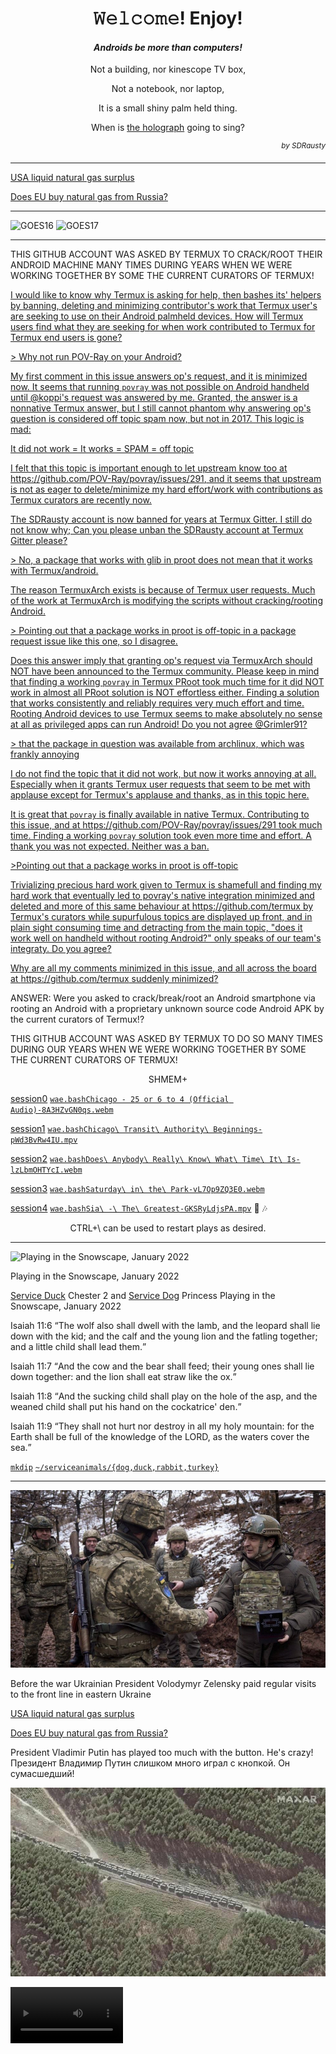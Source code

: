 <h1 align="center">𝚆𝚎𝚕𝚌𝚘𝚖𝚎! Enjoy!</h1>

<h4 align="center"><em>Androids be more than computers!</em></h4>

<p align="center">Not a building, nor kinescope TV box,</p>

<p align="center">Not a notebook, nor laptop,</p>

<p align="center">It is a small shiny palm held thing.</p>

<p align="center">When is <a href="https://github.com/buildAPKs">the holograph</a> going to sing?</p>

<p align="right"><em><sup>by SDRausty</sup></em></p>
<hr>

[USA liquid natural gas surplus](https://www.ecosia.org/search?q=USA+liquid+natural+gas+surplus)

[Does EU buy natural gas from Russia?](https://www.ecosia.org/search?q=Does+EU+buy+natural+gas+from+Russia%3F)
<hr>
<!-- Reference https://github.com/YourUserAccount/YourProject/blob/master/DirectoryPath/ReadMe.md -->
<img src="https://cdn.star.nesdis.noaa.gov/GOES16/ABI/FD/GEOCOLOR/678x678.jpg?sanitize=true&raw=true" alt="GOES16">
<img src="https://cdn.star.nesdis.noaa.gov/GOES17/ABI/FD/GEOCOLOR/678x678.jpg?sanitize=true&raw=true" alt="GOES17">
<hr>

THIS GITHUB ACCOUNT WAS ASKED BY TERMUX TO CRACK/ROOT THEIR ANDROID MACHINE MANY TIMES DURING YEARS WHEN WE WERE WORKING TOGETHER BY SOME THE CURRENT CURATORS OF TERMUX!

[I would like to know why Termux is asking for help, then bashes its' helpers by banning, deleting and minimizing contributor's work that Termux user's are seeking to use on their Android palmheld devices. How will Termux users find what they are seeking for when work contributed to Termux for Termux end users is gone?](https://github.com/termux/termux-packages/issues/202#issuecomment-1072656070)

[> Why not run POV-Ray on your Android?](https://github.com/termux/termux-packages/issues/202)

[My first comment in this issue answers op's request, and it is minimized now.  It seems that running `povray` was not possible on Android handheld until @koppi's request was answered by me.  Granted, the answer is a nonnative Termux answer, but I still cannot phantom why answering op's question is considered off topic spam now, but not in 2017.  This logic is mad:](https://github.com/termux/termux-packages/issues/202)

[It did not work = It works = SPAM = off topic](https://github.com/termux/termux-packages/issues/202)

[I felt that this topic is important enough to let upstream know too at https://github.com/POV-Ray/povray/issues/291, and it seems that upstream is not as eager to delete/minimize my hard effort/work with contributions as Termux curators are recently now.](https://github.com/termux/termux-packages/issues/202)  

[The SDRausty account is now banned for years at Termux Gitter.  I still do not know why;  Can you please unban the SDRausty account at Termux Gitter please?](https://github.com/termux/termux-packages/issues/202)

[> No, a package that works with glib in proot does not mean that it works with Termux/android.](https://github.com/termux/termux-packages/issues/202)

[The reason TermuxArch exists is because of Termux user requests.  Much of the work at TermuxArch is modifying the scripts without cracking/rooting Android.](https://github.com/termux/termux-packages/issues/202)

[> Pointing out that a package works in proot is off-topic in a package request issue like this one, so I disagree.](https://github.com/termux/termux-packages/issues/202)

[Does this answer imply that granting op's request via TermuxArch should NOT have been announced to the Termux community.  Please keep in mind that finding a working `povray` in Termux PRoot took much time for it did NOT work in almost all PRoot solution is NOT effortless either.  Finding a solution that works consistently and reliably requires very much effort and time.  Rooting Android devices to use Termux seems to make absolutely no sense at all as privileged apps can run Android!  Do you not agree @Grimler91?](https://github.com/termux/termux-packages/issues/202)

[> that the package in question was available from archlinux, which was frankly annoying ](https://github.com/termux/termux-packages/issues/202)

[I do not find the topic that it did not work, but now it works annoying at all.  Especially when it grants Termux user requests that seem to be met with applause except for Termux's applause and thanks, as in this topic here.](https://github.com/termux/termux-packages/issues/202)

[It is great that `povray` is finally available in native Termux.  Contributing to this issue, and at https://github.com/POV-Ray/povray/issues/291 took much time.  Finding a working `povray` solution took even more time and effort.  A thank you was not expected. Neither was a ban.](https://github.com/termux/termux-packages/issues/202#issuecomment-1072898610_)

[ >Pointing out that a package works in proot is off-topic](https://github.com/termux/termux-packages/issues/202#issuecomment-1072898610_)

[Trivializing precious hard work given to Termux is shamefull and finding my hard work that eventually led to povray's native integration minimized and deleted and more of this same behaviour at https://github.com/termux by Termux's curators while supurfulous topics are displayed up front, and in plain sight consuming time and detracting from the main topic, "does it work well on handheld without rooting Android?" only speaks of our team's integraty.  Do you agree?](https://github.com/termux/termux-packages/issues/202#issuecomment-1072898610_)

[Why are all my comments minimized in this issue, and all across the board at https://github.com/termux suddenly minimized?](https://github.com/termux/termux-app/issues/1242#issuecomment-1072940114_)

ANSWER: Were you asked to crack/break/root an Android smartphone via rooting an Android with a proprietary unknown source code Android APK by the current curators of Termux!?

THIS GITHUB ACCOUNT WAS ASKED BY TERMUX TO DO SO MANY TIMES DURING OUR YEARS WHEN WE WERE WORKING TOGETHER BY SOME THE CURRENT CURATORS OF TERMUX!

<p align="center">SHMEM+</p>

[session0](https://wiki.termux.com/wiki/FAQ) [`wae.bash`](https://github.com/WAE/wae/blob/master/wae.bash)[`Chicago - 25 or 6 to 4 (Official Audio)-8A3HZvGN0qs.webm`](https://github.com/TermuxArch/TermuxArch/blob/master/archlinuxconfig.bash#L1884)

[session1](https://wiki.termux.com/wiki/Software) [`wae.bash`](https://github.com/WAE/wae/blob/master/wae.bash)[`Chicago\ Transit\ Authority\ Beginnings-pWd3BvRw4IU.mpv`](https://github.com/TermuxArch/TermuxArch/blob/master/archlinuxconfig.bash#L1884)

[session2](https://wiki.termux.com/wiki/PRoot) [`wae.bash`](https://github.com/WAE/wae/blob/master/wae.bash)[`Does\ Anybody\ Really\ Know\ What\ Time\ It\ Is-lzLbmOHTYcI.webm`](https://github.com/TermuxArch/TermuxArch/blob/master/archlinuxconfig.bash#L1884)

[session3](https://wiki.termux.com/wiki/User_Interface) [`wae.bash`](https://github.com/WAE/wae/blob/master/wae.bash)[`Saturday\ in\ the\ Park-vL7Op9ZQ3E0.webm`](https://github.com/TermuxArch/TermuxArch/blob/master/archlinuxconfig.bash#L1884)

[session4](https://wiki.termux.com/wiki/Working_with_APKs) [`wae.bash`](https://github.com/WAE/wae/blob/master/wae.bash)[`Sia\ -\ The\ Greatest-GKSRyLdjsPA.mpv`](https://github.com/TermuxArch/TermuxArch/blob/master/archlinuxconfig.bash#L1884) 🎵 🎶

<p align="center">CTRL+\ can be used to restart plays as desired.</p>

<hr>

![Playing in the Snowscape, January 2022](https://raw.githubusercontent.com/SDRausty/SDRausty/master/VID_20220107_222225.gif)

Playing in the Snowscape, January 2022

[Service Duck](https://github.com/serviceanimals) Chester 2 and [Service Dog](https://github.com/serviceanimals) Princess Playing in the Snowscape, January 2022
<p>
Isaiah 11:6 <q>The wolf also shall dwell with the lamb, and the leopard shall lie down with the kid; and the calf and the young lion and the fatling together; and a little child shall lead them.</q>
<p>
Isaiah 11:7 <q>And the cow and the bear shall feed; their young ones shall lie down together: and the lion shall eat straw like the ox.</q>
<p>
Isaiah 11:8 <q>And the sucking child shall play on the hole of the asp, and the weaned child shall put his hand on the cockatrice' den.</q>
<p>
Isaiah 11:9 <q>They shall not hurt nor destroy in all my holy mountain: for the Earth shall be full of the knowledge of the LORD, as the waters cover the sea.</q>

[`mkdip`](https://github.com/TermuxArch/TermuxArch/blob/master/archlinuxconfig.bash#L230) [`~/serviceanimals/{dog,duck,rabbit,turkey}`](https://github.com/serviceanimals/)
<hr>

![Before the war Ukrainian President Volodymyr Zelensky paid regular visits to the front line in eastern Ukraine](https://raw.githubusercontent.com/SDRausty/SDRausty/master/_121993754_zelensky.jpg)

Before the war Ukrainian President Volodymyr Zelensky paid regular visits to the front line in eastern Ukraine

[USA liquid natural gas surplus](https://www.ecosia.org/search?q=USA+liquid+natural+gas+surplus)

[Does EU buy natural gas from Russia?](https://www.ecosia.org/search?q=Does+EU+buy+natural+gas+from+Russia%3F)

President Vladimir Putin has played too much with the button. He's crazy!
Президент Владимир Путин слишком много играл с кнопкой. Он сумасшедший!

[![Президент Владимир Путин слишком много играл с кнопкой. Он сумасшедший!](https://raw.githubusercontent.com/SDRausty/SDRausty/master/1173.jpg)](https://raw.githubusercontent.com/SDRausty/SDRausty/master/Russian_army_food_truck-ym6vJ7dC-QQ.mp4)

<video src='https://raw.githubusercontent.com/SDRausty/SDRausty/master/Russian_army_food_truck-ym6vJ7dC-QQ.mp4' width=180/>

He wants his fuse to be lit for World War III.
Он хочет, чтобы его фитиль загорелся для Третьей мировой войны.
![Он хочет, чтобы его фитиль загорелся для Третьей мировой войны.](https://raw.githubusercontent.com/SDRausty/SDRausty/master/1173.jpg)

<!-- SDRausty/README.md EOF -->
